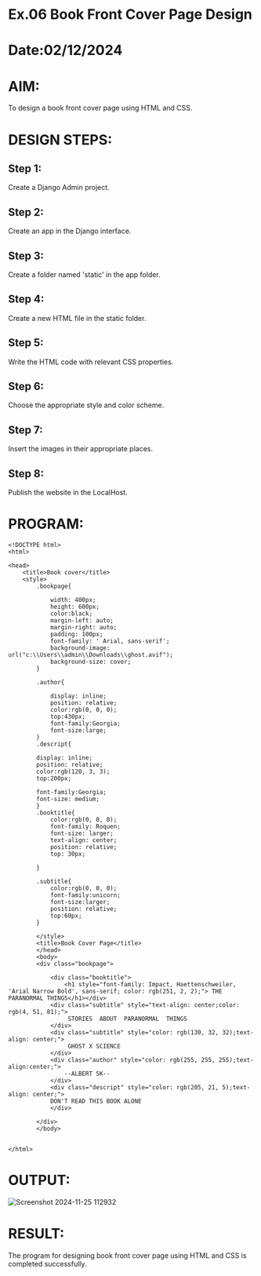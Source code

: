# Ex.06 Book Front Cover Page Design
# Date:02/12/2024
# AIM:
To design a book front cover page using HTML and CSS.

# DESIGN STEPS:
## Step 1:
Create a Django Admin project.

## Step 2:
Create an app in the Django interface.

## Step 3:
Create a folder named 'static' in the app folder.

## Step 4:
Create a new HTML file in the static folder.

## Step 5:
Write the HTML code with relevant CSS properties.

## Step 6:
Choose the appropriate style and color scheme.

## Step 7:
Insert the images in their appropriate places.

## Step 8:
Publish the website in the LocalHost.

# PROGRAM:
```
<!DOCTYPE html>
<html>

<head>
    <title>Book cover</title>
    <style>
        .bookpage{

            width: 400px;
            height: 600px;
            color:black;
            margin-left: auto;
            margin-right: auto;
            padding: 100px;
            font-family: ' Arial, sans-serif';
            background-image: url("c:\\Users\\admin\\Downloads\\ghost.avif");
            background-size: cover;
        }
            
        .author{
        
            display: inline;
            position: relative;
            color:rgb(0, 0, 0);
            top:430px;
            font-family:Georgia;
            font-size:large;
        }
        .descript{
        
        display: inline;
        position: relative;
        color:rgb(120, 3, 3);
        top:200px;
        
        font-family:Georgia;
        font-size: medium;
        }
        .booktitle{
            color:rgb(0, 0, 0);
            font-family: Roquen;
            font-size: larger;
            text-align: center;
            position: relative;
            top: 30px;
        
        }
    
        .subtitle{
            color:rgb(0, 0, 0);
            font-family:unicorn;
            font-size:larger;
            position: relative;
            top:60px;
        }
        
        </style>
        <title>Book Cover Page</title>
        </head>
        <body>
        <div class="bookpage">
            
            <div class="booktitle">
                <h1 style="font-family: Impact, Haettenschweiler, 'Arial Narrow Bold', sans-serif; color: rgb(251, 2, 2);"> THE PARANORMAL THINGS</h1></div>
            <div class="subtitle" style="text-align: center;color: rgb(4, 51, 81);">
                 STORIES  ABOUT  PARANORMAL  THINGS
            </div>
            <div class="subtitle" style="color: rgb(130, 32, 32);text-align: center;">
                 GHOST X SCIENCE
            </div>             
            <div class="author" style="color: rgb(255, 255, 255);text-align:center;">
                --ALBERT SK--
            </div>
            <div class="descript" style="color: rgb(205, 21, 5);text-align: center;">
            DON'T READ THIS BOOK ALONE
            </div>
            
        </div>
        </body>
        

</html>
```
# OUTPUT:
![Screenshot 2024-11-25 112932](https://github.com/user-attachments/assets/27fd6405-055b-4069-88de-54c0ff426764)


# RESULT:
The program for designing book front cover page using HTML and CSS is completed successfully.
